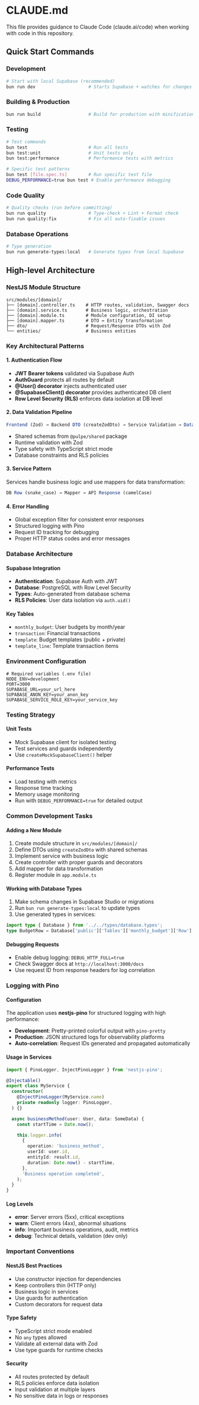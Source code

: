 # CLAUDE.md

This file provides guidance to Claude Code (claude.ai/code) when working with code in this repository.

## Quick Start Commands

### Development

```bash
# Start with local Supabase (recommended)
bun run dev                    # Starts Supabase + watches for changes (port 3000)
```

### Building & Production

```bash
bun run build                  # Build for production with minification
```

### Testing

```bash
# Test commands
bun test                       # Run all tests
bun test:unit                  # Unit tests only
bun test:performance           # Performance tests with metrics

# Specific test patterns
bun test [file.spec.ts]        # Run specific test file
DEBUG_PERFORMANCE=true bun test # Enable performance debugging
```

### Code Quality

```bash
# Quality checks (run before committing)
bun run quality                # Type-check + Lint + Format check
bun run quality:fix            # Fix all auto-fixable issues
```

### Database Operations

```bash
# Type generation
bun run generate-types:local   # Generate types from local Supabase
```

## High-level Architecture

### NestJS Module Structure

```
src/modules/[domain]/
├── [domain].controller.ts    # HTTP routes, validation, Swagger docs
├── [domain].service.ts       # Business logic, orchestration
├── [domain].module.ts        # Module configuration, DI setup
├── [domain].mapper.ts        # DTO ↔ Entity transformation
├── dto/                      # Request/Response DTOs with Zod
└── entities/                 # Business entities
```

### Key Architectural Patterns

#### 1. Authentication Flow

- **JWT Bearer tokens** validated via Supabase Auth
- **AuthGuard** protects all routes by default
- **@User() decorator** injects authenticated user
- **@SupabaseClient() decorator** provides authenticated DB client
- **Row Level Security (RLS)** enforces data isolation at DB level

#### 2. Data Validation Pipeline

```typescript
Frontend (Zod) → Backend DTO (createZodDto) → Service Validation → Database (RLS)
```

- Shared schemas from `@pulpe/shared` package
- Runtime validation with Zod
- Type safety with TypeScript strict mode
- Database constraints and RLS policies

#### 3. Service Pattern

Services handle business logic and use mappers for data transformation:

```typescript
DB Row (snake_case) → Mapper → API Response (camelCase)
```

#### 4. Error Handling

- Global exception filter for consistent error responses
- Structured logging with Pino
- Request ID tracking for debugging
- Proper HTTP status codes and error messages

### Database Architecture

#### Supabase Integration

- **Authentication**: Supabase Auth with JWT
- **Database**: PostgreSQL with Row Level Security
- **Types**: Auto-generated from database schema
- **RLS Policies**: User data isolation via `auth.uid()`

#### Key Tables

- `monthly_budget`: User budgets by month/year
- `transaction`: Financial transactions
- `template`: Budget templates (public + private)
- `template_line`: Template transaction items

### Environment Configuration

```env
# Required variables (.env file)
NODE_ENV=development
PORT=3000
SUPABASE_URL=your_url_here
SUPABASE_ANON_KEY=your_anon_key
SUPABASE_SERVICE_ROLE_KEY=your_service_key
```

### Testing Strategy

#### Unit Tests

- Mock Supabase client for isolated testing
- Test services and guards independently
- Use `createMockSupabaseClient()` helper

#### Performance Tests

- Load testing with metrics
- Response time tracking
- Memory usage monitoring
- Run with `DEBUG_PERFORMANCE=true` for detailed output

### Common Development Tasks

#### Adding a New Module

1. Create module structure in `src/modules/[domain]/`
2. Define DTOs using `createZodDto` with shared schemas
3. Implement service with business logic
4. Create controller with proper guards and decorators
5. Add mapper for data transformation
6. Register module in `app.module.ts`

#### Working with Database Types

1. Make schema changes in Supabase Studio or migrations
2. Run `bun run generate-types:local` to update types
3. Use generated types in services:

```typescript
import type { Database } from '../../types/database.types';
type BudgetRow = Database['public']['Tables']['monthly_budget']['Row'];
```

#### Debugging Requests

- Enable debug logging: `DEBUG_HTTP_FULL=true`
- Check Swagger docs at `http://localhost:3000/docs`
- Use request ID from response headers for log correlation

### Logging with Pino

#### Configuration

The application uses **nestjs-pino** for structured logging with high performance:

- **Development**: Pretty-printed colorful output with `pino-pretty`
- **Production**: JSON structured logs for observability platforms
- **Auto-correlation**: Request IDs generated and propagated automatically

#### Usage in Services

```typescript
import { PinoLogger, InjectPinoLogger } from 'nestjs-pino';

@Injectable()
export class MyService {
  constructor(
    @InjectPinoLogger(MyService.name)
    private readonly logger: PinoLogger,
  ) {}

  async businessMethod(user: User, data: SomeData) {
    const startTime = Date.now();

    this.logger.info(
      {
        operation: 'business_method',
        userId: user.id,
        entityId: result.id,
        duration: Date.now() - startTime,
      },
      'Business operation completed',
    );
  }
}
```

#### Log Levels

- **error**: Server errors (5xx), critical exceptions
- **warn**: Client errors (4xx), abnormal situations
- **info**: Important business operations, audit, metrics
- **debug**: Technical details, validation (dev only)

### Important Conventions

#### NestJS Best Practices

- Use constructor injection for dependencies
- Keep controllers thin (HTTP only)
- Business logic in services
- Use guards for authentication
- Custom decorators for request data

#### Type Safety

- TypeScript strict mode enabled
- No `any` types allowed
- Validate all external data with Zod
- Use type guards for runtime checks

#### Security

- All routes protected by default
- RLS policies enforce data isolation
- Input validation at multiple layers
- No sensitive data in logs or responses
